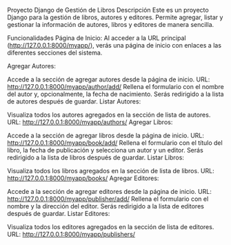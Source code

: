 Proyecto Django de Gestión de Libros
Descripción
Este es un proyecto Django para la gestión de libros, autores y editores. Permite agregar, listar y gestionar la información de autores, libros y editores de manera sencilla.

Funcionalidades
Página de Inicio: Al acceder a la URL principal (http://127.0.0.1:8000/myapp/), verás una página de inicio con enlaces a las diferentes secciones del sistema.

Agregar Autores:

Accede a la sección de agregar autores desde la página de inicio.
URL: http://127.0.0.1:8000/myapp/author/add/
Rellena el formulario con el nombre del autor y, opcionalmente, la fecha de nacimiento.
Serás redirigido a la lista de autores después de guardar.
Listar Autores:

Visualiza todos los autores agregados en la sección de lista de autores.
URL: http://127.0.0.1:8000/myapp/authors/
Agregar Libros:

Accede a la sección de agregar libros desde la página de inicio.
URL: http://127.0.0.1:8000/myapp/book/add/
Rellena el formulario con el título del libro, la fecha de publicación y selecciona un autor y un editor.
Serás redirigido a la lista de libros después de guardar.
Listar Libros:

Visualiza todos los libros agregados en la sección de lista de libros.
URL: http://127.0.0.1:8000/myapp/books/
Agregar Editores:

Accede a la sección de agregar editores desde la página de inicio.
URL: http://127.0.0.1:8000/myapp/publisher/add/
Rellena el formulario con el nombre y la dirección del editor.
Serás redirigido a la lista de editores después de guardar.
Listar Editores:

Visualiza todos los editores agregados en la sección de lista de editores.
URL: http://127.0.0.1:8000/myapp/publishers/
